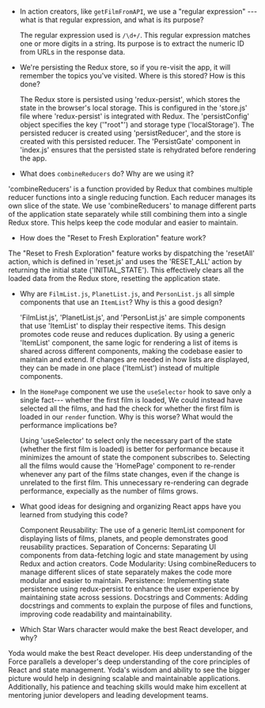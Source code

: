 - In action creators, like `getFilmFromAPI`, we use a "regular expression" ---
  what is that regular expression, and what is its purpose?

  The regular expression used is `/\d+/`. This regular expression matches one or more digits in a string. Its purpose is to extract the numeric ID from URLs in the response data.
  
- We're persisting the Redux store, so if you re-visit the app, it will remember
  the topics you've visited. Where is this stored? How is this done?

  The Redux store is persisted using 'redux-persist', which stores the state in the browser's local storage. This is configured in the 'store.js' file where 'redux-persist' is integrated with Redux. The 'persistConfig' object specifies the key ('"root"') and storage type ('localStorage'). The persisted reducer is created using 'persistReducer', and the store is created with this persisted reducer. The 'PersistGate' component in 'index.js' ensures that the persisted state is rehydrated before rendering the app.
  
- What does `combineReducers` do? Why are we using it? 

'combineReducers' is a function provided by Redux that combines multiple reducer functions into a single reducing function. Each reducer manages its own slice of the state. We use 'combineReducers' to manage different parts of the application state separately while still combining them into a single Redux store. This helps keep the code modular and easier to maintain.

- How does the "Reset to Fresh Exploration" feature work?

The "Reset to Fresh Exploration" feature works by dispatching the 'resetAll' action, which is defined in 'reset.js' and uses the 'RESET_ALL' action by returning the initial state ('INITIAL_STATE'). This effectively clears all the loaded data from the Redux store, resetting the application state.

- Why are `FilmList.js`, `PlanetList.js`, and 
  `PersonList.js` all simple components that use an `ItemList`?
  Why is this a good design?

  'FilmList.js', 'PlanetList.js', and 'PersonList.js' are simple components that use 'ItemList' to display their respective items. This design promotes code reuse and reduces duplication. By using a generic 'ItemList' component, the same logic for rendering a list of items is shared across different components, making the codebase easier to maintain and extend. If changes are needed in how lists are displayed, they can be made in one place ('ItemList') instead of multiple components.

- In the `HomePage` component we use the `useSelector` hook to save only a single fact---
  whether the first film is loaded, We could instead have selected all the
  films, and had the check for whether the first film is loaded in our
  `render` function. Why is this worse? What would the performance implications
  be?

  Using 'useSelector' to select only the necessary part of the state (whether the first film is loaded) is better for performance because it minimizes the amount of state the component subscribes to. Selecting all the films would cause the 'HomePage' component to re-render whenever any part of the films state changes, even if the change is unrelated to the first film. This unnecessary re-rendering can degrade performance, expecially as the number of films grows.
  
- What good ideas for designing and organizing React apps have you learned from
  studying this code?

  Component Reusability: The use of a generic ItemList component for displaying lists of films, planets, and people demonstrates good reusability practices.
Separation of Concerns: Separating UI components from data-fetching logic and state management by using Redux and action creators.
Code Modularity: Using combineReducers to manage different slices of state separately makes the code more modular and easier to maintain.
Persistence: Implementing state persistence using redux-persist to enhance the user experience by maintaining state across sessions.
Docstrings and Comments: Adding docstrings and comments to explain the purpose of files and functions, improving code readability and maintainability.
  
- Which Star Wars character would make the best React developer, and why?

Yoda would make the best React developer. His deep understanding of the Force parallels a developer's deep understanding of the core principles of React and state management. Yoda's wisdom and ability to see the bigger picture would help in designing scalable and maintainable applications. Additionally, his patience and teaching skills would make him excellent at mentoring junior developers and leading development teams.